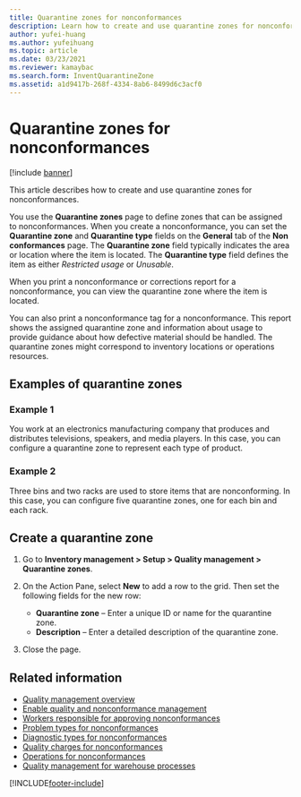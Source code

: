 ```yaml
---
title: Quarantine zones for nonconformances
description: Learn how to create and use quarantine zones for nonconformances, including various examples of quarantine zones and a process for creating a quarantine zone.
author: yufei-huang
ms.author: yufeihuang
ms.topic: article
ms.date: 03/23/2021
ms.reviewer: kamaybac
ms.search.form: InventQuarantineZone
ms.assetid: a1d9417b-268f-4334-8ab6-8499d6c3acf0
---
```


# Quarantine zones for nonconformances

[!include [banner](../includes/banner.md)]

This article describes how to create and use quarantine zones for nonconformances.

You use the **Quarantine zones** page to define zones that can be assigned to nonconformances. When you create a nonconformance, you can set the **Quarantine zone** and **Quarantine type** fields on the **General** tab of the **Non conformances** page. The **Quarantine zone** field typically indicates the area or location where the item is located. The **Quarantine type** field defines the item as either *Restricted usage* or *Unusable*.

When you print a nonconformance or corrections report for a nonconformance, you can view the quarantine zone where the item is located.

You can also print a nonconformance tag for a nonconformance. This report shows the assigned quarantine zone and information about usage to provide guidance about how defective material should be handled. The quarantine zones might correspond to inventory locations or operations resources.

## Examples of quarantine zones

### Example 1

You work at an electronics manufacturing company that produces and distributes televisions, speakers, and media players. In this case, you can configure a quarantine zone to represent each type of product.

### Example 2

Three bins and two racks are used to store items that are nonconforming. In this case, you can configure five quarantine zones, one for each bin and each rack.

## Create a quarantine zone

1. Go to **Inventory management \> Setup \> Quality management \> Quarantine zones**.
1. On the Action Pane, select **New** to add a row to the grid. Then set the following fields for the new row:

    - **Quarantine zone** – Enter a unique ID or name for the quarantine zone.
    - **Description** – Enter a detailed description of the quarantine zone.

1. Close the page.

## Related information

- [Quality management overview](quality-management-processes.md)
- [Enable quality and nonconformance management](enable-quality-management.md)
- [Workers responsible for approving nonconformances](quality-responsible-workers.md)
- [Problem types for nonconformances](quality-quarantine-zones.md)
- [Diagnostic types for nonconformances](quality-diagnostic-types.md)
- [Quality charges for nonconformances](quality-charges.md)
- [Operations for nonconformances](quality-operations.md)
- [Quality management for warehouse processes](quality-management-for-warehouses-processes.md)

[!INCLUDE[footer-include](../../includes/footer-banner.md)]

